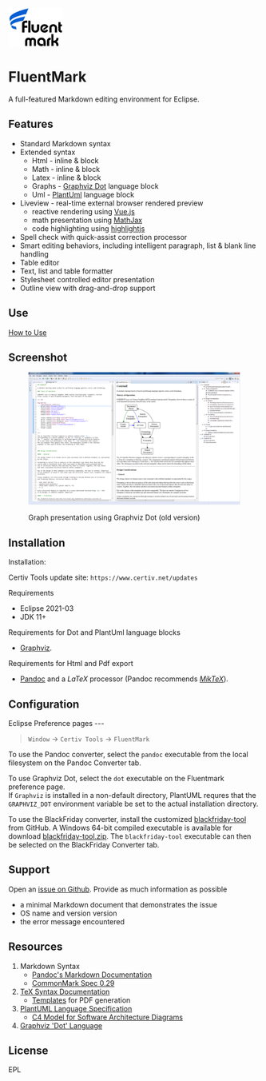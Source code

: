 <img src="./doc/Logo110x80.png">

# FluentMark

A full-featured Markdown editing environment for Eclipse.

## Features 

+ Standard Markdown syntax 
+ Extended syntax
	+ Html - inline & block
	+ Math - inline & block
	+ Latex - inline & block
	+ Graphs - [Graphviz Dot](http://www.graphviz.org/) language block
	+ Uml - [PlantUml](http://www.graphviz.org/) language block 
+ Liveview - real-time external browser rendered preview
    - reactive rendering using [Vue.js](https://vuejs.org/)
    - math presentation using [MathJax](https://www.mathjax.org/)
    - code highlighting using [highlightjs](https://highlightjs.org/)
+ Spell check with quick-assist correction processor
+ Smart editing behaviors, including intelligent paragraph, list & blank line handling
+ Table editor
+ Text, list and table formatter
+ Stylesheet controlled editor presentation
+ Outline view with drag-and-drop support

## Use

[How to Use](https://github.com/grosenberg/Fluentmark/blob/master/doc/Use.md)

## Screenshot

<figure>
	<a href="https://github.com/grosenberg/Fluentmark/blob/master/doc/ScreenShot.png" target="_blank">
		<img src="./doc/ScreenShot.png" alt="screen shot" width=600>
	</a><p>
  <figcaption>Graph presentation using Graphviz Dot (old version)</figcaption>
</figure>


## Installation 

Installation:

Certiv Tools update site: `https://www.certiv.net/updates`

Requirements

- Eclipse 2021-03
- JDK 11+

Requirements for Dot and PlantUml language blocks

- [Graphviz](http://www.graphviz.org/download.php). 


Requirements for Html and Pdf export

- [Pandoc](https://pandoc.org) and a _LaTeX_ processor (Pandoc recommends [*MikTeX*](https://miktex.org/)).


## Configuration

Eclipse Preference pages ---

> `Window` -> `Certiv Tools` -> `FluentMark`

To use the Pandoc converter, select the `pandoc` executable from the local filesystem 
on the Pandoc Converter tab. 

To use Graphviz Dot, select the `dot` executable on the Fluentmark preference page.  
If `Graphviz` is installed in a non-default directory, PlantUML requres that the 
`GRAPHVIZ_DOT` environment variable be set to the actual installation directory.

To use the BlackFriday converter, install the customized 
[blackfriday-tool](https://github.com/grosenberg/blackfriday-tool) from GitHub. 
A Windows 64-bit compiled executable is available for download
[blackfriday-tool.zip](http://www.certiv.net/updates/net.certiv.fluentmark.site/blackfriday-tool.zip). 
The `blackfriday-tool` executable can then be selected on the BlackFriday Converter tab.


## Support

Open an [issue on Github](https://github.com/grosenberg/fluentmark/issues). Provide 
as much information as possible

- a minimal Markdown document that demonstrates the issue 
- OS name and version version 
- the error message encountered 

## Resources

1. Markdown Syntax
    - [Pandoc's Markdown Documentation](https://pandoc.org/MANUAL.html#pandocs-markdown)
    - [CommonMark Spec 0.29](https://spec.commonmark.org/0.29/)
1. [TeX Syntax Documentation](https://www.onemathematicalcat.org/MathJaxDocumentation/TeXSyntax.htm)
    - [Templates](https://github.com/topics/latex-template "Latex Templates") for PDF generation
1. [PlantUML Language Specification](https://plantuml.com/sitemap-language-specification)
    - [C4 Model for Software Architecture Diagrams](https://github.com/plantuml-stdlib/C4-PlantUML)
1. [Graphviz 'Dot' Language](http://www.graphviz.org/pdf/dot.1.pdf)

## License

EPL 


